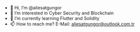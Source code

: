 - 👋 Hi, I’m @aliesatgungor
- 👀 I’m interested in Cyber Security and Blockchain 
- 🌱 I’m currently learning Flutter and Solidity
- 📫 How to reach me? E-Mail: aliesatgungor@outlook.com.tr

<!---
aliesatgungor/aliesatgungor is a ✨ special ✨ repository because its `README.md` (this file) appears on your GitHub profile.
You can click the Preview link to take a look at your changes.
--->
